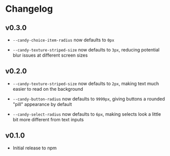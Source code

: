 # Changelog

## v0.3.0

- `--candy-choice-item-radius` now defaults to `0px`

- `--candy-texture-striped-size` now defaults to `3px`, reducing potential blur issues at different screen sizes

## v0.2.0

- `--candy-texture-striped-size` now defaults to `2px`, making text much easier to read on the background

- `--candy-button-radius` now defaults to `9999px`, giving buttons a rounded "pill" appearance by default

- `--candy-select-radius` now defaults to `6px`, making selects look a little bit more different from text inputs

## v0.1.0

- Initial release to npm
